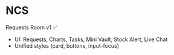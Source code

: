 # NCS

Requests Room v1 ✅
- UI: Requests, Charts, Tasks, Mini Vault, Stock Alert, Live Chat
- Unified styles (card, buttons, input-focus)
